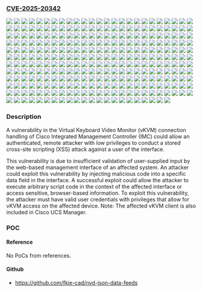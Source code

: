 ### [CVE-2025-20342](https://cve.mitre.org/cgi-bin/cvename.cgi?name=CVE-2025-20342)
![](https://img.shields.io/static/v1?label=Product&message=Cisco%20Unified%20Computing%20System%20(Managed)&color=blue)
![](https://img.shields.io/static/v1?label=Product&message=Cisco%20Unified%20Computing%20System%20(Standalone)&color=blue)
![](https://img.shields.io/static/v1?label=Product&message=Cisco%20Unified%20Computing%20System%20E-Series%20Software%20(UCSE)&color=blue)
![](https://img.shields.io/static/v1?label=Version&message=2.0(10b)%20&color=brightgreen)
![](https://img.shields.io/static/v1?label=Version&message=2.0(10c)%20&color=brightgreen)
![](https://img.shields.io/static/v1?label=Version&message=2.0(10e)%20&color=brightgreen)
![](https://img.shields.io/static/v1?label=Version&message=2.0(10f)%20&color=brightgreen)
![](https://img.shields.io/static/v1?label=Version&message=2.0(10g)%20&color=brightgreen)
![](https://img.shields.io/static/v1?label=Version&message=2.0(10h)%20&color=brightgreen)
![](https://img.shields.io/static/v1?label=Version&message=2.0(10i)%20&color=brightgreen)
![](https://img.shields.io/static/v1?label=Version&message=2.0(10k)%20&color=brightgreen)
![](https://img.shields.io/static/v1?label=Version&message=2.0(10l)%20&color=brightgreen)
![](https://img.shields.io/static/v1?label=Version&message=2.0(12b)%20&color=brightgreen)
![](https://img.shields.io/static/v1?label=Version&message=2.0(12c)%20&color=brightgreen)
![](https://img.shields.io/static/v1?label=Version&message=2.0(12d)%20&color=brightgreen)
![](https://img.shields.io/static/v1?label=Version&message=2.0(12e)%20&color=brightgreen)
![](https://img.shields.io/static/v1?label=Version&message=2.0(12f)%20&color=brightgreen)
![](https://img.shields.io/static/v1?label=Version&message=2.0(12g)%20&color=brightgreen)
![](https://img.shields.io/static/v1?label=Version&message=2.0(12h)%20&color=brightgreen)
![](https://img.shields.io/static/v1?label=Version&message=2.0(12i)%20&color=brightgreen)
![](https://img.shields.io/static/v1?label=Version&message=2.0(13e)%20&color=brightgreen)
![](https://img.shields.io/static/v1?label=Version&message=2.0(13f)%20&color=brightgreen)
![](https://img.shields.io/static/v1?label=Version&message=2.0(13h)%20&color=brightgreen)
![](https://img.shields.io/static/v1?label=Version&message=2.0(13i)%20&color=brightgreen)
![](https://img.shields.io/static/v1?label=Version&message=2.0(13k)%20&color=brightgreen)
![](https://img.shields.io/static/v1?label=Version&message=2.0(13n)%20&color=brightgreen)
![](https://img.shields.io/static/v1?label=Version&message=2.0(13o)%20&color=brightgreen)
![](https://img.shields.io/static/v1?label=Version&message=2.0(13p)%20&color=brightgreen)
![](https://img.shields.io/static/v1?label=Version&message=2.0(13q)%20&color=brightgreen)
![](https://img.shields.io/static/v1?label=Version&message=2.0(1a)%20&color=brightgreen)
![](https://img.shields.io/static/v1?label=Version&message=2.0(1b)%20&color=brightgreen)
![](https://img.shields.io/static/v1?label=Version&message=2.0(3d)1%20&color=brightgreen)
![](https://img.shields.io/static/v1?label=Version&message=2.0(3d)2%20&color=brightgreen)
![](https://img.shields.io/static/v1?label=Version&message=2.0(3e)1%20&color=brightgreen)
![](https://img.shields.io/static/v1?label=Version&message=2.0(3f)3%20&color=brightgreen)
![](https://img.shields.io/static/v1?label=Version&message=2.0(3i)%20&color=brightgreen)
![](https://img.shields.io/static/v1?label=Version&message=2.0(3j)1%20&color=brightgreen)
![](https://img.shields.io/static/v1?label=Version&message=2.0(4c)%20&color=brightgreen)
![](https://img.shields.io/static/v1?label=Version&message=2.0(4c)1%20&color=brightgreen)
![](https://img.shields.io/static/v1?label=Version&message=2.0(6d)%20&color=brightgreen)
![](https://img.shields.io/static/v1?label=Version&message=2.0(6f)%20&color=brightgreen)
![](https://img.shields.io/static/v1?label=Version&message=2.0(8d)%20&color=brightgreen)
![](https://img.shields.io/static/v1?label=Version&message=2.0(8e)%20&color=brightgreen)
![](https://img.shields.io/static/v1?label=Version&message=2.0(8g)%20&color=brightgreen)
![](https://img.shields.io/static/v1?label=Version&message=2.0(8h)%20&color=brightgreen)
![](https://img.shields.io/static/v1?label=Version&message=2.0(9c)%20&color=brightgreen)
![](https://img.shields.io/static/v1?label=Version&message=2.0(9e)%20&color=brightgreen)
![](https://img.shields.io/static/v1?label=Version&message=2.0(9f)%20&color=brightgreen)
![](https://img.shields.io/static/v1?label=Version&message=2.0(9l)%20&color=brightgreen)
![](https://img.shields.io/static/v1?label=Version&message=2.0(9m)%20&color=brightgreen)
![](https://img.shields.io/static/v1?label=Version&message=2.0(9n)%20&color=brightgreen)
![](https://img.shields.io/static/v1?label=Version&message=2.0(9o)%20&color=brightgreen)
![](https://img.shields.io/static/v1?label=Version&message=2.0(9p)%20&color=brightgreen)
![](https://img.shields.io/static/v1?label=Version&message=2.0.0%20&color=brightgreen)
![](https://img.shields.io/static/v1?label=Version&message=2.02%20&color=brightgreen)
![](https://img.shields.io/static/v1?label=Version&message=2.1.0%20&color=brightgreen)
![](https://img.shields.io/static/v1?label=Version&message=2.2.1%20&color=brightgreen)
![](https://img.shields.io/static/v1?label=Version&message=2.2.2%20&color=brightgreen)
![](https://img.shields.io/static/v1?label=Version&message=2.3.1%20&color=brightgreen)
![](https://img.shields.io/static/v1?label=Version&message=2.3.2%20&color=brightgreen)
![](https://img.shields.io/static/v1?label=Version&message=2.3.3%20&color=brightgreen)
![](https://img.shields.io/static/v1?label=Version&message=2.3.5%20&color=brightgreen)
![](https://img.shields.io/static/v1?label=Version&message=2.4.0%20&color=brightgreen)
![](https://img.shields.io/static/v1?label=Version&message=2.4.1%20&color=brightgreen)
![](https://img.shields.io/static/v1?label=Version&message=2.4.2%20&color=brightgreen)
![](https://img.shields.io/static/v1?label=Version&message=3.0(1c)%20&color=brightgreen)
![](https://img.shields.io/static/v1?label=Version&message=3.0(1d)%20&color=brightgreen)
![](https://img.shields.io/static/v1?label=Version&message=3.0(2b)%20&color=brightgreen)
![](https://img.shields.io/static/v1?label=Version&message=3.0(3a)%20&color=brightgreen)
![](https://img.shields.io/static/v1?label=Version&message=3.0(3b)%20&color=brightgreen)
![](https://img.shields.io/static/v1?label=Version&message=3.0(3c)%20&color=brightgreen)
![](https://img.shields.io/static/v1?label=Version&message=3.0(3e)%20&color=brightgreen)
![](https://img.shields.io/static/v1?label=Version&message=3.0(3f)%20&color=brightgreen)
![](https://img.shields.io/static/v1?label=Version&message=3.0(4a)%20&color=brightgreen)
![](https://img.shields.io/static/v1?label=Version&message=3.0(4d)%20&color=brightgreen)
![](https://img.shields.io/static/v1?label=Version&message=3.0(4e)%20&color=brightgreen)
![](https://img.shields.io/static/v1?label=Version&message=3.0(4i)%20&color=brightgreen)
![](https://img.shields.io/static/v1?label=Version&message=3.0(4j)%20&color=brightgreen)
![](https://img.shields.io/static/v1?label=Version&message=3.0(4k)%20&color=brightgreen)
![](https://img.shields.io/static/v1?label=Version&message=3.0(4l)%20&color=brightgreen)
![](https://img.shields.io/static/v1?label=Version&message=3.0(4m)%20&color=brightgreen)
![](https://img.shields.io/static/v1?label=Version&message=3.0(4n)%20&color=brightgreen)
![](https://img.shields.io/static/v1?label=Version&message=3.0(4o)%20&color=brightgreen)
![](https://img.shields.io/static/v1?label=Version&message=3.0(4p)%20&color=brightgreen)
![](https://img.shields.io/static/v1?label=Version&message=3.0(4q)%20&color=brightgreen)
![](https://img.shields.io/static/v1?label=Version&message=3.0(4r)%20&color=brightgreen)
![](https://img.shields.io/static/v1?label=Version&message=3.0(4s)%20&color=brightgreen)
![](https://img.shields.io/static/v1?label=Version&message=3.0.1%20&color=brightgreen)
![](https://img.shields.io/static/v1?label=Version&message=3.0.2%20&color=brightgreen)
![](https://img.shields.io/static/v1?label=Version&message=3.1(1d)%20&color=brightgreen)
![](https://img.shields.io/static/v1?label=Version&message=3.1(2b)%20&color=brightgreen)
![](https://img.shields.io/static/v1?label=Version&message=3.1(2c)%20&color=brightgreen)
![](https://img.shields.io/static/v1?label=Version&message=3.1(2d)%20&color=brightgreen)
![](https://img.shields.io/static/v1?label=Version&message=3.1(2e)%20&color=brightgreen)
![](https://img.shields.io/static/v1?label=Version&message=3.1(2g)%20&color=brightgreen)
![](https://img.shields.io/static/v1?label=Version&message=3.1(2i)%20&color=brightgreen)
![](https://img.shields.io/static/v1?label=Version&message=3.1(3a)%20&color=brightgreen)
![](https://img.shields.io/static/v1?label=Version&message=3.1(3b)%20&color=brightgreen)
![](https://img.shields.io/static/v1?label=Version&message=3.1(3c)%20&color=brightgreen)
![](https://img.shields.io/static/v1?label=Version&message=3.1(3d)%20&color=brightgreen)
![](https://img.shields.io/static/v1?label=Version&message=3.1(3g)%20&color=brightgreen)
![](https://img.shields.io/static/v1?label=Version&message=3.1(3h)%20&color=brightgreen)
![](https://img.shields.io/static/v1?label=Version&message=3.1(3i)%20&color=brightgreen)
![](https://img.shields.io/static/v1?label=Version&message=3.1(3j)%20&color=brightgreen)
![](https://img.shields.io/static/v1?label=Version&message=3.1(3k)%20&color=brightgreen)
![](https://img.shields.io/static/v1?label=Version&message=3.1.0%20&color=brightgreen)
![](https://img.shields.io/static/v1?label=Version&message=3.1.1%20&color=brightgreen)
![](https://img.shields.io/static/v1?label=Version&message=3.1.2%20&color=brightgreen)
![](https://img.shields.io/static/v1?label=Version&message=3.1.3%20&color=brightgreen)
![](https://img.shields.io/static/v1?label=Version&message=3.1.4%20&color=brightgreen)
![](https://img.shields.io/static/v1?label=Version&message=3.1.5%20&color=brightgreen)
![](https://img.shields.io/static/v1?label=Version&message=3.2(1d)%20&color=brightgreen)
![](https://img.shields.io/static/v1?label=Version&message=3.2(2b)%20&color=brightgreen)
![](https://img.shields.io/static/v1?label=Version&message=3.2(2c)%20&color=brightgreen)
![](https://img.shields.io/static/v1?label=Version&message=3.2(2d)%20&color=brightgreen)
![](https://img.shields.io/static/v1?label=Version&message=3.2(2e)%20&color=brightgreen)
![](https://img.shields.io/static/v1?label=Version&message=3.2(2f)%20&color=brightgreen)
![](https://img.shields.io/static/v1?label=Version&message=3.2(3a)%20&color=brightgreen)
![](https://img.shields.io/static/v1?label=Version&message=3.2(3b)%20&color=brightgreen)
![](https://img.shields.io/static/v1?label=Version&message=3.2(3d)%20&color=brightgreen)
![](https://img.shields.io/static/v1?label=Version&message=3.2(3e)%20&color=brightgreen)
![](https://img.shields.io/static/v1?label=Version&message=3.2(3g)%20&color=brightgreen)
![](https://img.shields.io/static/v1?label=Version&message=3.2(3h)%20&color=brightgreen)
![](https://img.shields.io/static/v1?label=Version&message=3.2(3i)%20&color=brightgreen)
![](https://img.shields.io/static/v1?label=Version&message=3.2(3j)%20&color=brightgreen)
![](https://img.shields.io/static/v1?label=Version&message=3.2(3k)%20&color=brightgreen)
![](https://img.shields.io/static/v1?label=Version&message=3.2(3l)%20&color=brightgreen)
![](https://img.shields.io/static/v1?label=Version&message=3.2(3n)%20&color=brightgreen)
![](https://img.shields.io/static/v1?label=Version&message=3.2(3o)%20&color=brightgreen)
![](https://img.shields.io/static/v1?label=Version&message=3.2(3p)%20&color=brightgreen)
![](https://img.shields.io/static/v1?label=Version&message=3.2.1%20&color=brightgreen)
![](https://img.shields.io/static/v1?label=Version&message=3.2.10%20&color=brightgreen)
![](https://img.shields.io/static/v1?label=Version&message=3.2.11.1%20&color=brightgreen)
![](https://img.shields.io/static/v1?label=Version&message=3.2.11.3%20&color=brightgreen)
![](https://img.shields.io/static/v1?label=Version&message=3.2.11.5%20&color=brightgreen)
![](https://img.shields.io/static/v1?label=Version&message=3.2.12.2%20&color=brightgreen)
![](https://img.shields.io/static/v1?label=Version&message=3.2.13.6%20&color=brightgreen)
![](https://img.shields.io/static/v1?label=Version&message=3.2.14%20&color=brightgreen)
![](https://img.shields.io/static/v1?label=Version&message=3.2.15%20&color=brightgreen)
![](https://img.shields.io/static/v1?label=Version&message=3.2.15.3%20&color=brightgreen)
![](https://img.shields.io/static/v1?label=Version&message=3.2.16.1%20&color=brightgreen)
![](https://img.shields.io/static/v1?label=Version&message=3.2.2%20&color=brightgreen)
![](https://img.shields.io/static/v1?label=Version&message=3.2.3%20&color=brightgreen)
![](https://img.shields.io/static/v1?label=Version&message=3.2.4%20&color=brightgreen)
![](https://img.shields.io/static/v1?label=Version&message=3.2.6%20&color=brightgreen)
![](https://img.shields.io/static/v1?label=Version&message=3.2.7%20&color=brightgreen)
![](https://img.shields.io/static/v1?label=Version&message=3.2.8%20&color=brightgreen)
![](https://img.shields.io/static/v1?label=Version&message=4.0(1.240)%20&color=brightgreen)
![](https://img.shields.io/static/v1?label=Version&message=4.0(1a)%20&color=brightgreen)
![](https://img.shields.io/static/v1?label=Version&message=4.0(1b)%20&color=brightgreen)
![](https://img.shields.io/static/v1?label=Version&message=4.0(1c)%20&color=brightgreen)
![](https://img.shields.io/static/v1?label=Version&message=4.0(1d)%20&color=brightgreen)
![](https://img.shields.io/static/v1?label=Version&message=4.0(1e)%20&color=brightgreen)
![](https://img.shields.io/static/v1?label=Version&message=4.0(1g)%20&color=brightgreen)
![](https://img.shields.io/static/v1?label=Version&message=4.0(1h)%20&color=brightgreen)
![](https://img.shields.io/static/v1?label=Version&message=4.0(2a)%20&color=brightgreen)
![](https://img.shields.io/static/v1?label=Version&message=4.0(2b)%20&color=brightgreen)
![](https://img.shields.io/static/v1?label=Version&message=4.0(2c)%20&color=brightgreen)
![](https://img.shields.io/static/v1?label=Version&message=4.0(2d)%20&color=brightgreen)
![](https://img.shields.io/static/v1?label=Version&message=4.0(2e)%20&color=brightgreen)
![](https://img.shields.io/static/v1?label=Version&message=4.0(2f)%20&color=brightgreen)
![](https://img.shields.io/static/v1?label=Version&message=4.0(2g)%20&color=brightgreen)
![](https://img.shields.io/static/v1?label=Version&message=4.0(2h)%20&color=brightgreen)
![](https://img.shields.io/static/v1?label=Version&message=4.0(2i)%20&color=brightgreen)
![](https://img.shields.io/static/v1?label=Version&message=4.0(2l)%20&color=brightgreen)
![](https://img.shields.io/static/v1?label=Version&message=4.0(2n)%20&color=brightgreen)
![](https://img.shields.io/static/v1?label=Version&message=4.0(2o)%20&color=brightgreen)
![](https://img.shields.io/static/v1?label=Version&message=4.0(2p)%20&color=brightgreen)
![](https://img.shields.io/static/v1?label=Version&message=4.0(2q)%20&color=brightgreen)
![](https://img.shields.io/static/v1?label=Version&message=4.0(2r)%20&color=brightgreen)
![](https://img.shields.io/static/v1?label=Version&message=4.0(4a)%20&color=brightgreen)
![](https://img.shields.io/static/v1?label=Version&message=4.0(4b)%20&color=brightgreen)
![](https://img.shields.io/static/v1?label=Version&message=4.0(4c)%20&color=brightgreen)
![](https://img.shields.io/static/v1?label=Version&message=4.0(4d)%20&color=brightgreen)
![](https://img.shields.io/static/v1?label=Version&message=4.0(4e)%20&color=brightgreen)
![](https://img.shields.io/static/v1?label=Version&message=4.0(4f)%20&color=brightgreen)
![](https://img.shields.io/static/v1?label=Version&message=4.0(4g)%20&color=brightgreen)
![](https://img.shields.io/static/v1?label=Version&message=4.0(4h)%20&color=brightgreen)
![](https://img.shields.io/static/v1?label=Version&message=4.0(4i)%20&color=brightgreen)
![](https://img.shields.io/static/v1?label=Version&message=4.0(4k)%20&color=brightgreen)
![](https://img.shields.io/static/v1?label=Version&message=4.0(4l)%20&color=brightgreen)
![](https://img.shields.io/static/v1?label=Version&message=4.0(4m)%20&color=brightgreen)
![](https://img.shields.io/static/v1?label=Version&message=4.0(4n)%20&color=brightgreen)
![](https://img.shields.io/static/v1?label=Version&message=4.0(4o)%20&color=brightgreen)
![](https://img.shields.io/static/v1?label=Version&message=4.00%20&color=brightgreen)
![](https://img.shields.io/static/v1?label=Version&message=4.1(1a)%20&color=brightgreen)
![](https://img.shields.io/static/v1?label=Version&message=4.1(1b)%20&color=brightgreen)
![](https://img.shields.io/static/v1?label=Version&message=4.1(1c)%20&color=brightgreen)
![](https://img.shields.io/static/v1?label=Version&message=4.1(1d)%20&color=brightgreen)
![](https://img.shields.io/static/v1?label=Version&message=4.1(1e)%20&color=brightgreen)
![](https://img.shields.io/static/v1?label=Version&message=4.1(1f)%20&color=brightgreen)
![](https://img.shields.io/static/v1?label=Version&message=4.1(1g)%20&color=brightgreen)
![](https://img.shields.io/static/v1?label=Version&message=4.1(1h)%20&color=brightgreen)
![](https://img.shields.io/static/v1?label=Version&message=4.1(2a)%20&color=brightgreen)
![](https://img.shields.io/static/v1?label=Version&message=4.1(2b)%20&color=brightgreen)
![](https://img.shields.io/static/v1?label=Version&message=4.1(2c)%20&color=brightgreen)
![](https://img.shields.io/static/v1?label=Version&message=4.1(2d)%20&color=brightgreen)
![](https://img.shields.io/static/v1?label=Version&message=4.1(2e)%20&color=brightgreen)
![](https://img.shields.io/static/v1?label=Version&message=4.1(2f)%20&color=brightgreen)
![](https://img.shields.io/static/v1?label=Version&message=4.1(2g)%20&color=brightgreen)
![](https://img.shields.io/static/v1?label=Version&message=4.1(2h)%20&color=brightgreen)
![](https://img.shields.io/static/v1?label=Version&message=4.1(2j)%20&color=brightgreen)
![](https://img.shields.io/static/v1?label=Version&message=4.1(2k)%20&color=brightgreen)
![](https://img.shields.io/static/v1?label=Version&message=4.1(2l)%20&color=brightgreen)
![](https://img.shields.io/static/v1?label=Version&message=4.1(2m)%20&color=brightgreen)
![](https://img.shields.io/static/v1?label=Version&message=4.1(3a)%20&color=brightgreen)
![](https://img.shields.io/static/v1?label=Version&message=4.1(3b)%20&color=brightgreen)
![](https://img.shields.io/static/v1?label=Version&message=4.1(3c)%20&color=brightgreen)
![](https://img.shields.io/static/v1?label=Version&message=4.1(3d)%20&color=brightgreen)
![](https://img.shields.io/static/v1?label=Version&message=4.1(3e)%20&color=brightgreen)
![](https://img.shields.io/static/v1?label=Version&message=4.1(3f)%20&color=brightgreen)
![](https://img.shields.io/static/v1?label=Version&message=4.1(3h)%20&color=brightgreen)
![](https://img.shields.io/static/v1?label=Version&message=4.1(3i)%20&color=brightgreen)
![](https://img.shields.io/static/v1?label=Version&message=4.1(3j)%20&color=brightgreen)
![](https://img.shields.io/static/v1?label=Version&message=4.1(3k)%20&color=brightgreen)
![](https://img.shields.io/static/v1?label=Version&message=4.1(3l)%20&color=brightgreen)
![](https://img.shields.io/static/v1?label=Version&message=4.1(3m)%20&color=brightgreen)
![](https://img.shields.io/static/v1?label=Version&message=4.1(3n)%20&color=brightgreen)
![](https://img.shields.io/static/v1?label=Version&message=4.1(4a)%20&color=brightgreen)
![](https://img.shields.io/static/v1?label=Version&message=4.11.1%20&color=brightgreen)
![](https://img.shields.io/static/v1?label=Version&message=4.12.1%20&color=brightgreen)
![](https://img.shields.io/static/v1?label=Version&message=4.12.2%20&color=brightgreen)
![](https://img.shields.io/static/v1?label=Version&message=4.2(1a)%20&color=brightgreen)
![](https://img.shields.io/static/v1?label=Version&message=4.2(1b)%20&color=brightgreen)
![](https://img.shields.io/static/v1?label=Version&message=4.2(1c)%20&color=brightgreen)
![](https://img.shields.io/static/v1?label=Version&message=4.2(1d)%20&color=brightgreen)
![](https://img.shields.io/static/v1?label=Version&message=4.2(1e)%20&color=brightgreen)
![](https://img.shields.io/static/v1?label=Version&message=4.2(1f)%20&color=brightgreen)
![](https://img.shields.io/static/v1?label=Version&message=4.2(1g)%20&color=brightgreen)
![](https://img.shields.io/static/v1?label=Version&message=4.2(1i)%20&color=brightgreen)
![](https://img.shields.io/static/v1?label=Version&message=4.2(1j)%20&color=brightgreen)
![](https://img.shields.io/static/v1?label=Version&message=4.2(1k)%20&color=brightgreen)
![](https://img.shields.io/static/v1?label=Version&message=4.2(1l)%20&color=brightgreen)
![](https://img.shields.io/static/v1?label=Version&message=4.2(1m)%20&color=brightgreen)
![](https://img.shields.io/static/v1?label=Version&message=4.2(1n)%20&color=brightgreen)
![](https://img.shields.io/static/v1?label=Version&message=4.2(2a)%20&color=brightgreen)
![](https://img.shields.io/static/v1?label=Version&message=4.2(2c)%20&color=brightgreen)
![](https://img.shields.io/static/v1?label=Version&message=4.2(2d)%20&color=brightgreen)
![](https://img.shields.io/static/v1?label=Version&message=4.2(2e)%20&color=brightgreen)
![](https://img.shields.io/static/v1?label=Version&message=4.2(2f)%20&color=brightgreen)
![](https://img.shields.io/static/v1?label=Version&message=4.2(2g)%20&color=brightgreen)
![](https://img.shields.io/static/v1?label=Version&message=4.2(3b)%20&color=brightgreen)
![](https://img.shields.io/static/v1?label=Version&message=4.2(3d)%20&color=brightgreen)
![](https://img.shields.io/static/v1?label=Version&message=4.2(3e)%20&color=brightgreen)
![](https://img.shields.io/static/v1?label=Version&message=4.2(3g)%20&color=brightgreen)
![](https://img.shields.io/static/v1?label=Version&message=4.2(3h)%20&color=brightgreen)
![](https://img.shields.io/static/v1?label=Version&message=4.2(3i)%20&color=brightgreen)
![](https://img.shields.io/static/v1?label=Version&message=4.2(3j)%20&color=brightgreen)
![](https://img.shields.io/static/v1?label=Version&message=4.2(3k)%20&color=brightgreen)
![](https://img.shields.io/static/v1?label=Version&message=4.2(3l)%20&color=brightgreen)
![](https://img.shields.io/static/v1?label=Version&message=4.2(3m)%20&color=brightgreen)
![](https://img.shields.io/static/v1?label=Version&message=4.2(3n)%20&color=brightgreen)
![](https://img.shields.io/static/v1?label=Version&message=4.2(3o)%20&color=brightgreen)
![](https://img.shields.io/static/v1?label=Version&message=4.3(1.230097)%20&color=brightgreen)
![](https://img.shields.io/static/v1?label=Version&message=4.3(1.230124)%20&color=brightgreen)
![](https://img.shields.io/static/v1?label=Version&message=4.3(1.230138)%20&color=brightgreen)
![](https://img.shields.io/static/v1?label=Version&message=4.3(2.230207)%20&color=brightgreen)
![](https://img.shields.io/static/v1?label=Version&message=4.3(2.230270)%20&color=brightgreen)
![](https://img.shields.io/static/v1?label=Version&message=4.3(2.240002)%20&color=brightgreen)
![](https://img.shields.io/static/v1?label=Version&message=4.3(2.240009)%20&color=brightgreen)
![](https://img.shields.io/static/v1?label=Version&message=4.3(2.240037)%20&color=brightgreen)
![](https://img.shields.io/static/v1?label=Version&message=4.3(2.240053)%20&color=brightgreen)
![](https://img.shields.io/static/v1?label=Version&message=4.3(2.240077)%20&color=brightgreen)
![](https://img.shields.io/static/v1?label=Version&message=4.3(2.240090)%20&color=brightgreen)
![](https://img.shields.io/static/v1?label=Version&message=4.3(2.240107)%20&color=brightgreen)
![](https://img.shields.io/static/v1?label=Version&message=4.3(2.250016)%20&color=brightgreen)
![](https://img.shields.io/static/v1?label=Version&message=4.3(2.250021)%20&color=brightgreen)
![](https://img.shields.io/static/v1?label=Version&message=4.3(2.250022)%20&color=brightgreen)
![](https://img.shields.io/static/v1?label=Version&message=4.3(2.250037)%20&color=brightgreen)
![](https://img.shields.io/static/v1?label=Version&message=4.3(2.250045)%20&color=brightgreen)
![](https://img.shields.io/static/v1?label=Version&message=4.3(2b)%20&color=brightgreen)
![](https://img.shields.io/static/v1?label=Version&message=4.3(2c)%20&color=brightgreen)
![](https://img.shields.io/static/v1?label=Version&message=4.3(2e)%20&color=brightgreen)
![](https://img.shields.io/static/v1?label=Version&message=4.3(2f)%20&color=brightgreen)
![](https://img.shields.io/static/v1?label=Version&message=4.3(3.240022)%20&color=brightgreen)
![](https://img.shields.io/static/v1?label=Version&message=4.3(3.240043)%20&color=brightgreen)
![](https://img.shields.io/static/v1?label=Version&message=4.3(3a)%20&color=brightgreen)
![](https://img.shields.io/static/v1?label=Version&message=4.3(3c)%20&color=brightgreen)
![](https://img.shields.io/static/v1?label=Version&message=4.3(4.240142)%20&color=brightgreen)
![](https://img.shields.io/static/v1?label=Version&message=4.3(4.240152)%20&color=brightgreen)
![](https://img.shields.io/static/v1?label=Version&message=4.3(4.241063)%20&color=brightgreen)
![](https://img.shields.io/static/v1?label=Version&message=4.3(4.242028)%20&color=brightgreen)
![](https://img.shields.io/static/v1?label=Version&message=4.3(4.242038)%20&color=brightgreen)
![](https://img.shields.io/static/v1?label=Version&message=4.3(4.242066)%20&color=brightgreen)
![](https://img.shields.io/static/v1?label=Version&message=4.3(4.252001)%20&color=brightgreen)
![](https://img.shields.io/static/v1?label=Version&message=4.3(4a)%20&color=brightgreen)
![](https://img.shields.io/static/v1?label=Version&message=4.3(4b)%20&color=brightgreen)
![](https://img.shields.io/static/v1?label=Version&message=4.3(4c)%20&color=brightgreen)
![](https://img.shields.io/static/v1?label=Version&message=4.3(4d)%20&color=brightgreen)
![](https://img.shields.io/static/v1?label=Version&message=4.3(4e)%20&color=brightgreen)
![](https://img.shields.io/static/v1?label=Version&message=4.3(4f)%20&color=brightgreen)
![](https://img.shields.io/static/v1?label=Version&message=4.3(5.240021)%20&color=brightgreen)
![](https://img.shields.io/static/v1?label=Version&message=4.3(5a)%20&color=brightgreen)
![](https://img.shields.io/static/v1?label=Version&message=4.3(5c)%20&color=brightgreen)
![](https://img.shields.io/static/v1?label=Version&message=4.3(5d)%20&color=brightgreen)
![](https://img.shields.io/static/v1?label=Version&message=4.3(5e)%20&color=brightgreen)
![](https://img.shields.io/static/v1?label=Vulnerability&message=Improper%20Neutralization%20of%20Script-Related%20HTML%20Tags%20in%20a%20Web%20Page%20(Basic%20XSS)&color=brightgreen)

### Description

A vulnerability in the Virtual Keyboard Video Monitor (vKVM) connection handling of Cisco Integrated Management Controller (IMC) could allow an authenticated, remote attacker with low privileges to conduct a stored cross-site scripting (XSS) attack against a user of the interface.This vulnerability is due to insufficient validation of user-supplied input by the web-based management interface of an affected system. An attacker could exploit this vulnerability by injecting malicious code into a specific data field in the interface. A successful exploit could allow the attacker to execute arbitrary script code in the context of the affected interface or access sensitive, browser-based information. To exploit this vulnerability, the attacker must have valid user credentials with privileges that allow for vKVM access on the affected device.Note: The affected vKVM client is also included in Cisco UCS Manager.

### POC

#### Reference
No PoCs from references.

#### Github
- https://github.com/fkie-cad/nvd-json-data-feeds

